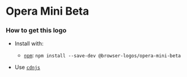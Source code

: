 # Opera Mini Beta

### How to get this logo

* Install with:
  * [`npm`](https://www.npmjs.com/): `npm install --save-dev @browser-logos/opera-mini-beta`

* Use [`cdnjs`](https://cdnjs.com/libraries/browser-logos)
